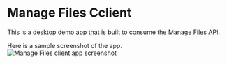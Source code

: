 # Manage Files Cclient

This is a desktop demo app that is built to consume the [Manage Files API](https://github.com/simachewh/manage_files_API).

Here is a sample screenshot of the app.
![Manage Files client app screenshot](https://s3.eu-central-1.amazonaws.com/simachew-downloadables/managefiles-client-app/manage-files-client.JPG)
